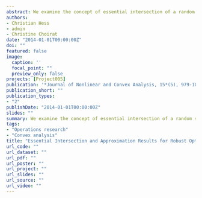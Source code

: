 ```yaml
---
abstract: We examine the concept of essential intersection of a random set in the framework of robust optimization programs and ergodic theory. Using a recent extension of Birkhoff's Ergodic Theorem developed by the present authors, it is shown that essential intersection can be represented as the countable intersection of random sets involving an asymptotically mean stationary transformation. This is applied to the approximation of a robust optimization program by a sequence of simpler programs with only a finite number of constraints. We also discuss some formulations of robust optimization programs that have appeared in the literature and we make them more precise, especially from the probabilistic point of view. We show that the essential intersection appears naturally in the correct formulation.
authors:
- Christian Hess
- admin
- Christine Choirat
date: "2014-01-01T00:00:00Z"
doi: ""
featured: false
image:
  caption: ''
  focal_point: ""
  preview_only: false
projects: [Project005]
publication: '*Journal of Nonlinear and Convex Analysis, 15*(5), 979-1002'
publication_short: ""
publication_types:
- "2"
publishDate: "2014-01-01T00:00:00Z"
slides: ""
summary: We examine the concept of essential intersection of a random set in the framework of robust optimization programs and ergodic theory. Using a recent extension of Birkhoff's Ergodic Theorem developed by the present authors, it is shown that essential intersection can be represented as the countable intersection of random sets involving an asymptotically mean stationary transformation. This is applied to the approximation of a robust optimization program by a sequence of simpler programs with only a finite number of constraints. We also discuss some formulations of robust optimization programs that have appeared in the literature and we make them more precise, especially from the probabilistic point of view. We show that the essential intersection appears naturally in the correct formulation.
tags:
- "Operations research"
- "Convex analysis"
title: "Essential Intersection and Approximation Results for Robust Optimization"
url_code: ""
url_dataset: ""
url_pdf: ""
url_poster: ""
url_project: ""
url_slides: ""
url_source: ""
url_video: ""
---
```

